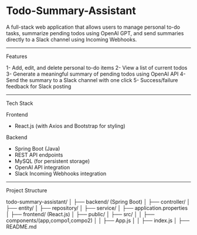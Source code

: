 # Todo-Summary-Assistant
A full-stack web application that allows users to manage personal to-do tasks, summarize pending todos using OpenAI GPT, and send summaries directly to a Slack channel using Incoming Webhooks.

-------------------------------------------------------------------------------------
Features

1- Add, edit, and delete personal to-do items
2- View a list of current todos
3- Generate a meaningful summary of pending todos using OpenAI API
4- Send the summary to a Slack channel with one click
5- Success/failure feedback for Slack posting

-------------------------------------------------------------------------------------

Tech Stack

Frontend
- React.js (with Axios and Bootstrap for styling)

Backend
- Spring Boot (Java)
- REST API endpoints
- MySQL (for persistent storage)
- OpenAI API integration
- Slack Incoming Webhooks integration

---------------------------------------------------------------------------------------

Project Structure

todo-summary-assistant/
│
├── backend/ (Spring Boot)
│   ├── controller/
│   ├── entity/
│   ├── repository/
│   ├── service/
│   ├── application.properties
│
├── frontend/ (React.js)
│   ├── public/
│   ├── src/
│   │   ├── components/(app,compo1,compo2)
│   │   ├── App.js
│   │   ├── index.js
│
├── README.md
